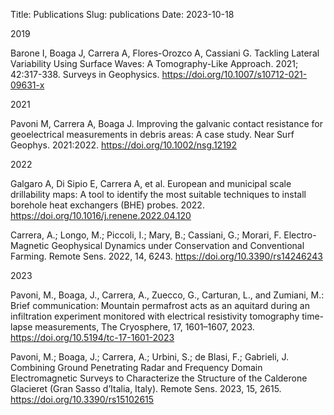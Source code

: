 Title: Publications
Slug: publications
Date: 2023-10-18

2019

Barone I, Boaga J, Carrera A, Flores-Orozco A, Cassiani G. Tackling Lateral Variability Using Surface Waves: A Tomography-Like Approach. 2021; 42:317-338. Surveys in Geophysics. <https://doi.org/10.1007/s10712-021-09631-x>


2021

Pavoni M, Carrera A, Boaga J. Improving the galvanic contact resistance for geoelectrical measurements in debris areas: A case study. Near Surf Geophys. 2021:2022. <https://doi.org/10.1002/nsg.12192>


2022

Galgaro A, Di Sipio E, Carrera A, et al. European and municipal scale drillability maps: A tool to identify the most suitable techniques to install borehole heat exchangers (BHE) probes. 2022. <https://doi.org/10.1016/j.renene.2022.04.120>

Carrera, A.; Longo, M.; Piccoli, I.; Mary, B.; Cassiani, G.; Morari, F. Electro-Magnetic Geophysical Dynamics under Conservation and Conventional Farming. Remote Sens. 2022, 14, 6243. <https://doi.org/10.3390/rs14246243>


2023

Pavoni, M., Boaga, J., Carrera, A., Zuecco, G., Carturan, L., and Zumiani, M.: Brief communication: Mountain permafrost acts as an aquitard during an infiltration experiment monitored with electrical resistivity tomography time-lapse measurements, The Cryosphere, 17, 1601–1607, 2023. <https://doi.org/10.5194/tc-17-1601-2023>

Pavoni, M.; Boaga, J.; Carrera, A.; Urbini, S.; de Blasi, F.; Gabrieli, J. Combining Ground Penetrating Radar and Frequency Domain Electromagnetic Surveys to Characterize the Structure of the Calderone Glacieret (Gran Sasso d’Italia, Italy). Remote Sens. 2023, 15, 2615. <https://doi.org/10.3390/rs15102615>

